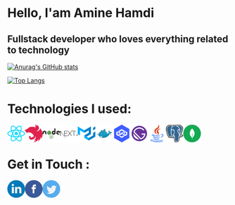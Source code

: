 # Hello, I'am Amine Hamdi

## Fullstack developer who loves everything related to technology

[![Anurag's GitHub stats](https://github-readme-stats.vercel.app/api?username=aminevolk&theme=dracula)](https://github.com/anuraghazra/github-readme-stats)

[![Top Langs](https://github-readme-stats.vercel.app/api/top-langs/?username=aminevolk&layout=compact)](https://github.com/anuraghazra/github-readme-stats)


# Technologies I used:

  <a href="https://reactjs.org/" >
<img src="./images/react.svg" width="40" title="ReactJS" align="left">
 </a>
 <a href="https://nestjs.com/" >
<img src="./images/nestjs.svg" width="40" title="NestJS" align="left">
</a>
 <a href="https://nodejs.org" >
<img src="./images/nodejs.svg" width="40" title="NodeJS" align="left">
</a>
 <a href="https://nextjs.org/" >
<img src="./images/nextjs.svg" width="40" title="NextJS" align="left">
</a>
 <a href="https://mui.com/" >
<img src="./images/material-ui.svg" width="40" title="Material-UI" align="left">
</a>
 <a href="https://www.docker.com/" >
<img src="./images/docker.svg" width="40" title="Docker" align="left">
</a>
 <a href="https://loopback.io/" >
<img src="./images/loopback.svg" width="40" title="Loopback" align="left">
</a>
 <a href="https://www.gatsbyjs.com/" >
<img src="./images/gatsby.svg" width="40" title="GatsbyJS" align="left">
</a>
 <a href="https://www.java.com" >
<img src="./images/java.svg" width="40" title="Java" align="left">
</a>
 <a href="https://www.postgresql.org/" >
<img src="./images/postgresql.svg" width="40" title="
Postgresql" align="left">
</a>
 <a href="https://www.mongodb.com/" >
<img src="./images/mongodb.svg" width="40" title="MongoDB" align="left">
</a>
 </br>
</br>

# Get in Touch :
<a href="https://www.linkedin.com/in/mohamed-amine-hamdi-754654105/" >
<img src="./images/linkedin.svg" width="40" align="left">
</a>
<a href="https://www.facebook.com/hamdimohamedaminedev">
<img src="./images/facebook.svg" width="40" align="left">
</a>
<a href="https://twitter.com/HamdiAmine14">
<img src="./images/twitter.svg" width="40" align="left">
</a>
